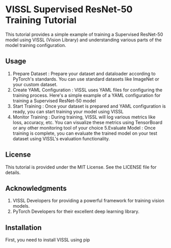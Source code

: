 # VISSL Supervised ResNet-50 Training Tutorial

This tutorial provides a simple example of training a Supervised ResNet-50 model using VISSL (Vision Library) and understanding various parts of the model training configuration.

## Usage
1. Prepare Dataset : Prepare your dataset and dataloader according to PyTorch's standards. You can use standard datasets like ImageNet or your custom dataset. 
2. Create YAML Configuration : VISSL uses YAML files for configuring the training process. Here's a simple example of a YAML configuration for training a Supervised ResNet-50 model
3. Start Training : Once your dataset is prepared and YAML configuration is ready, you can start training your model using VISSL
4. Monitor Training : During training, VISSL will log various metrics like loss, accuracy, etc. You can visualize these metrics using TensorBoard or any other monitoring tool of your choice
5.Evaluate Model : Once training is complete, you can evaluate the trained model on your test dataset using VISSL's evaluation functionality.

## License

This tutorial is provided under the MIT License. See the LICENSE file for details.

## Acknowledgments
1. VISSL Developers for providing a powerful framework for training vision models.
2. PyTorch Developers for their excellent deep learning library.

## Installation

First, you need to install VISSL using pip
